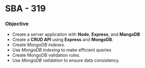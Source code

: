 # SBA - 319

### Objective

- Create a server application with **Node**, **Express**, and **MangoDB**
- Create a **CRUD API** using **Express** and **MongoDB**.
- Create _MongoDB indexes_.
- Use _MongoDB indexing_ to make efficient queries
- Create MongoDB validation rules.
- Use _MongoDB validation_ to ensure data consistency.
